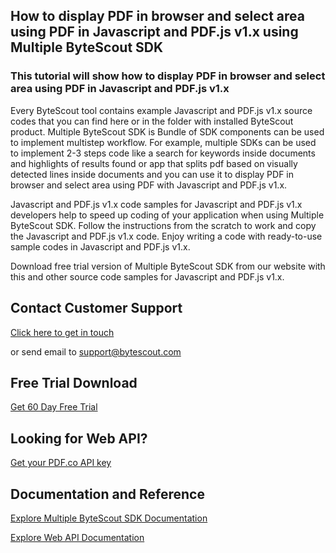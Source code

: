 ## How to display PDF in browser and select area using PDF in Javascript and PDF.js v1.x using Multiple ByteScout SDK

### This tutorial will show how to display PDF in browser and select area using PDF in Javascript and PDF.js v1.x

Every ByteScout tool contains example Javascript and PDF.js v1.x source codes that you can find here or in the folder with installed ByteScout product. Multiple ByteScout SDK is Bundle of SDK components can be used to implement multistep workflow. For example, multiple SDKs can be used to implement 2-3 steps code like a search for keywords inside documents and highlights of results found or app that splits pdf based on visually detected lines inside documents and you can use it to display PDF in browser and select area using PDF with Javascript and PDF.js v1.x.

Javascript and PDF.js v1.x code samples for Javascript and PDF.js v1.x developers help to speed up coding of your application when using Multiple ByteScout SDK. Follow the instructions from the scratch to work and copy the Javascript and PDF.js v1.x code. Enjoy writing a code with ready-to-use sample codes in Javascript and PDF.js v1.x.

Download free trial version of Multiple ByteScout SDK from our website with this and other source code samples for Javascript and PDF.js v1.x.

## Contact Customer Support

[Click here to get in touch](https://bytescout.zendesk.com/hc/en-us/requests/new?subject=Multiple%20ByteScout%20SDK%20Question)

or send email to [support@bytescout.com](mailto:support@bytescout.com?subject=Multiple%20ByteScout%20SDK%20Question) 

## Free Trial Download

[Get 60 Day Free Trial](https://bytescout.com/download/web-installer?utm_source=github-readme)

## Looking for Web API? 

[Get your PDF.co API key](https://pdf.co/documentation/api?utm_source=github-readme)

## Documentation and Reference

[Explore Multiple ByteScout SDK Documentation](https://bytescout.com/documentation/index.html?utm_source=github-readme)

[Explore Web API Documentation](https://pdf.co/documentation/api?utm_source=github-readme)